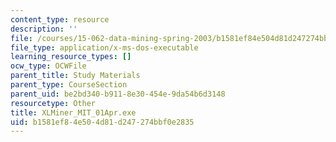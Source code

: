 ```yaml
---
content_type: resource
description: ''
file: /courses/15-062-data-mining-spring-2003/b1581ef84e504d81d247274bbf0e2835_XLMiner_MIT_01Apr.exe
file_type: application/x-ms-dos-executable
learning_resource_types: []
ocw_type: OCWFile
parent_title: Study Materials
parent_type: CourseSection
parent_uid: be2bd340-b911-8e30-454e-9da54b6d3148
resourcetype: Other
title: XLMiner_MIT_01Apr.exe
uid: b1581ef8-4e50-4d81-d247-274bbf0e2835
---
```

